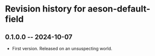 # Revision history for aeson-default-field

## 0.1.0.0 -- 2024-10-07

* First version. Released on an unsuspecting world.
